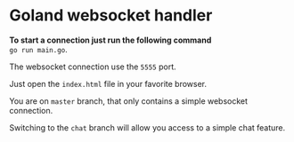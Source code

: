 # Goland websocket handler

**To start a connection just run the following command**  
`go run main.go`.

The websocket connection use the `5555` port.

Just open the `index.html` file in your favorite browser.

You are on `master` branch, that only contains a simple websocket connection.

Switching to the `chat` branch will allow you access to a simple chat feature.
